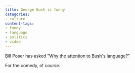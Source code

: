 ```yaml
---
title: George Bush is funny
categories:
- culture
content-tags:
- funny
- language
- politics
- video
---
```


Bill Poser has asked ["Why the attention to Bush's language?"][1]

For the comedy, of course.


   [1]: http://itre.cis.upenn.edu/~myl/languagelog/archives/003307.html
